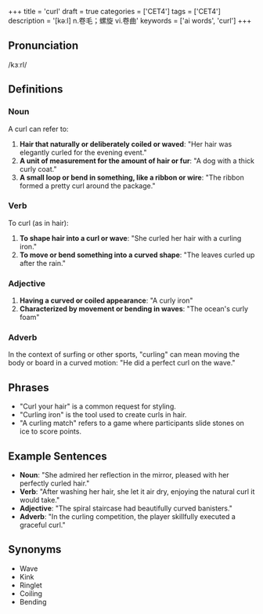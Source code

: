 +++
title = 'curl'
draft = true
categories = ['CET4']
tags = ['CET4']
description = '[kəːl] n.卷毛；螺旋 vi.卷曲'
keywords = ['ai words', 'curl']
+++

## Pronunciation
/kɜːrl/

## Definitions
### Noun
A curl can refer to:
1. **Hair that naturally or deliberately coiled or waved**: "Her hair was elegantly curled for the evening event."
2. **A unit of measurement for the amount of hair or fur**: "A dog with a thick curly coat."
3. **A small loop or bend in something, like a ribbon or wire**: "The ribbon formed a pretty curl around the package."

### Verb
To curl (as in hair):
1. **To shape hair into a curl or wave**: "She curled her hair with a curling iron."
2. **To move or bend something into a curved shape**: "The leaves curled up after the rain."

### Adjective
1. **Having a curved or coiled appearance**: "A curly iron"
2. **Characterized by movement or bending in waves**: "The ocean's curly foam"

### Adverb
In the context of surfing or other sports, "curling" can mean moving the body or board in a curved motion: "He did a perfect curl on the wave."

## Phrases
- "Curl your hair" is a common request for styling.
- "Curling iron" is the tool used to create curls in hair.
- "A curling match" refers to a game where participants slide stones on ice to score points.

## Example Sentences
- **Noun**: "She admired her reflection in the mirror, pleased with her perfectly curled hair."
- **Verb**: "After washing her hair, she let it air dry, enjoying the natural curl it would take."
- **Adjective**: "The spiral staircase had beautifully curved banisters."
- **Adverb**: "In the curling competition, the player skillfully executed a graceful curl."

## Synonyms
- Wave
- Kink
- Ringlet
- Coiling
- Bending
